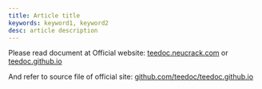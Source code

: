 ```yaml
---
title: Article title
keywords: keyword1, keyword2
desc: article description
---
```



Please read document at Official website: [teedoc.neucrack.com](https://teedoc.neucrack.com/) or [teedoc.github.io](https://teedoc.github.io/)

And refer to source file of official site: [github.com/teedoc/teedoc.github.io](https://github.com/teedoc/teedoc.github.io)

